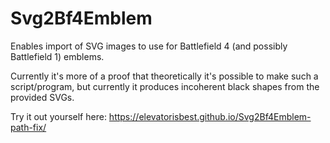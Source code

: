 Svg2Bf4Emblem
=============

Enables import of SVG images to use for Battlefield 4 (and possibly Battlefield 1) emblems.

Currently it's more of a proof that theoretically it's possible to make such a script/program, but currently it produces incoherent black shapes from the provided SVGs.

Try it out yourself here: https://elevatorisbest.github.io/Svg2Bf4Emblem-path-fix/
